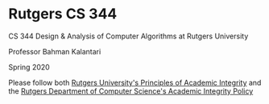 # Rutgers CS 344
CS 344 Design & Analysis of Computer Algorithms at Rutgers University

Professor Bahman Kalantari

Spring 2020

Please follow both [Rutgers University's Principles of Academic Integrity](http://academicintegrity.rutgers.edu/) and the [Rutgers Department of Computer Science's Academic Integrity Policy](https://www.cs.rutgers.edu/academic-integrity/introduction)
